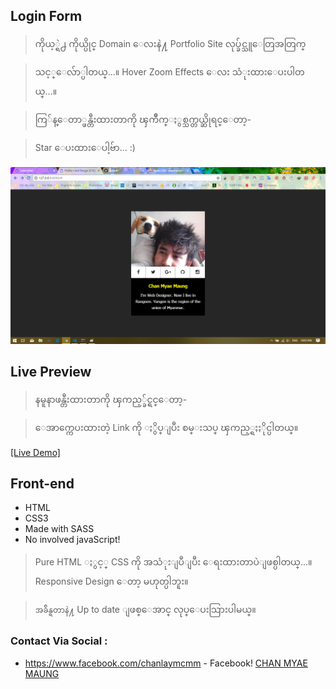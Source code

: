 ## Login Form
> ကိုယ့္ရဲ႕ ကိုယ္ပိုင္ Domain ေလးနဲ႔ Portfolio Site လုပ္ခ်င္သူေတြအတြက္

> သင့္ေလ်ာ္ပါတယ္...။ Hover Zoom Effects ေလး သံုးထားေပးပါတယ္...။

> ကြ်န္ေတာ္ဖန္တီးထားတာကို ၾကိဳက္ႏွစ္သက္တယ္ဆိုရင္ေတာ့-

> Star ေပးထားေပါ့ဗ်ာ... :)


![Screen Cast](/root/img/Card-Demo.png)

## Live Preview
> နမူနာဖန္တီးထားတာကို ၾကည့္ခ်င္ရင္ေတာ့-

> ေအာက္ကေပးထားတဲ့ Link ကို ႏွိပ္ျပီး စမ္းသပ္ ၾကည့္ရႈႏိုင္ပါတယ္။

[[Live Demo]](https://my-demo.cf)


## Front-end
- HTML
- CSS3
- Made with SASS
- No involved javaScript!
> Pure HTML ႏွင့္ CSS ကို အသံုးျပဳျပီး ေရးထားတာပဲျဖစ္ပါတယ္...။
> Responsive Design ေတာ့ မဟုတ္ပါဘူး။

> `အခ်ိန္ရတာနဲ႔` Up to date ျဖစ္ေအာင္ လုပ္ေပးသြားပါမယ္။

### Contact Via Social :
- https://www.facebook.com/chanlaymcmm - Facebook!
[CHAN MYAE MAUNG](https://www.chanmyaemaung.net/)
